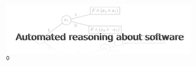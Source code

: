 ![67532 AUTOMATED REASONING ABOUT SOFTWARE](https://github.com/norbit8/automated_reasoning_abt_sw/blob/main/logo.png?raw=true)
0
